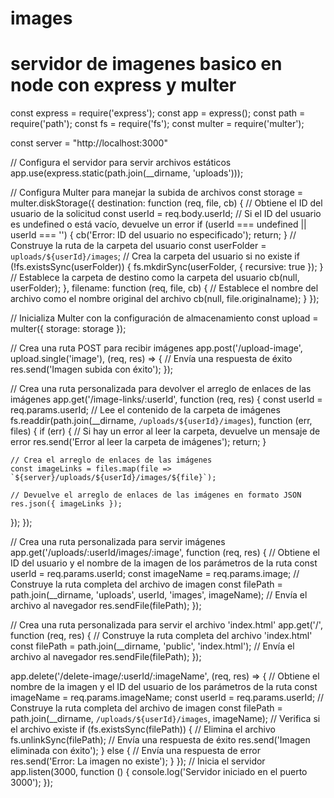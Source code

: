 # images
# servidor de imagenes basico en node con express y multer 

const express = require('express');
const app = express();
const path = require('path');
const fs = require('fs');
const multer = require('multer');


const server = "http://localhost:3000"

// Configura el servidor para servir archivos estáticos
app.use(express.static(path.join(__dirname, 'uploads')));

// Configura Multer para manejar la subida de archivos
const storage = multer.diskStorage({
  destination: function (req, file, cb) {
    // Obtiene el ID del usuario de la solicitud
    const userId = req.body.userId;
    // Si el ID del usuario es undefined o está vacío, devuelve un error
    if (userId === undefined || userId === '') {
      cb('Error: ID del usuario no especificado');
      return;
    }
    // Construye la ruta de la carpeta del usuario
    const userFolder = `uploads/${userId}/images`;
    // Crea la carpeta del usuario si no existe
    if (!fs.existsSync(userFolder)) {
      fs.mkdirSync(userFolder, { recursive: true });
    }
    // Establece la carpeta de destino como la carpeta del usuario
    cb(null, userFolder);
  },
  filename: function (req, file, cb) {
    // Establece el nombre del archivo como el nombre original del archivo
    cb(null, file.originalname);
  }
});

// Inicializa Multer con la configuración de almacenamiento
const upload = multer({ storage: storage });

// Crea una ruta POST para recibir imágenes
app.post('/upload-image', upload.single('image'), (req, res) => {
  // Envía una respuesta de éxito
  res.send('Imagen subida con éxito');
});

// Crea una ruta personalizada para devolver el arreglo de enlaces de las imágenes
app.get('/image-links/:userId', function (req, res) {
  const userId = req.params.userId;
  // Lee el contenido de la carpeta de imágenes
  fs.readdir(path.join(__dirname, `/uploads/${userId}/images`), function (err, files) {
    if (err) {
      // Si hay un error al leer la carpeta, devuelve un mensaje de error
      res.send('Error al leer la carpeta de imágenes');
      return;
    }

    // Crea el arreglo de enlaces de las imágenes
    const imageLinks = files.map(file => `${server}/uploads/${userId}/images/${file}`);

    // Devuelve el arreglo de enlaces de las imágenes en formato JSON
    res.json({ imageLinks });
  });
});

// Crea una ruta personalizada para servir imágenes
app.get('/uploads/:userId/images/:image', function (req, res) {
  // Obtiene el ID del usuario y el nombre de la imagen de los parámetros de la ruta
  const userId = req.params.userId;
  const imageName = req.params.image;
  // Construye la ruta completa del archivo de imagen
  const filePath = path.join(__dirname, 'uploads', userId, 'images', imageName);
  // Envía el archivo al navegador
  res.sendFile(filePath);
});

// Crea una ruta personalizada para servir el archivo 'index.html'
app.get('/', function (req, res) {
  // Construye la ruta completa del archivo 'index.html'
  const filePath = path.join(__dirname, 'public', 'index.html');
  // Envía el archivo al navegador
  res.sendFile(filePath);
});

app.delete('/delete-image/:userId/:imageName', (req, res) => {
  // Obtiene el nombre de la imagen y el ID del usuario de los parámetros de la ruta
  const imageName = req.params.imageName;
  const userId = req.params.userId;
  // Construye la ruta completa del archivo de imagen
  const filePath = path.join(__dirname, `/uploads/${userId}/images`, imageName);
  // Verifica si el archivo existe
  if (fs.existsSync(filePath)) {
    // Elimina el archivo
    fs.unlinkSync(filePath);
    // Envía una respuesta de éxito
    res.send('Imagen eliminada con éxito');
  } else {
    // Envía una respuesta de error
    res.send('Error: La imagen no existe');
  }
});
// Inicia el servidor
app.listen(3000, function () {
  console.log('Servidor iniciado en el puerto 3000');
});

